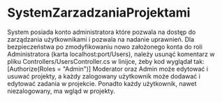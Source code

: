 # SystemZarzadzaniaProjektami
System posiada konto administratora które pozwala na dostęp do zarządzania użytkownikami i pozwala na nadanie uprawnień. Dla bezpieczeństwa po zmodyfikowaniu nowo założonego konta do roli Administratora (karta localhost:port/Users), należy usunąć komentarz w pliku Controllers/UsersController.cs w linijce, żeby kod wyglądał tak: [Authorize(Roles = "Admin")]
Moderator oraz Admin może edytować i usuwać projekty, a każdy zalogowany użytkownik może dodawać i edytować zadania w projekcie.
Ponadto każdy użytkownik, nawet niezalogowany, ma wgląd w projekty.
